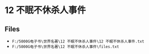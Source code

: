 # 12 不眠不休杀人事件

## Files

- `F:/5000G电子书\世界名著\12 不眠不休杀人事件\12 不眠不休杀人事件.txt`
- `F:/5000G电子书\世界名著\12 不眠不休杀人事件\files.txt`
